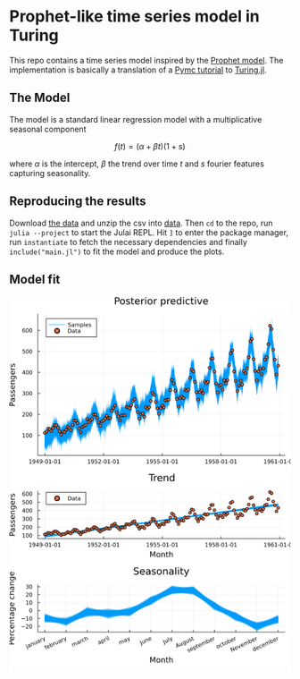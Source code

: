 # Prophet-like time series model in Turing
This repo contains a time series model inspired by the [Prophet model](https://peerj.com/preprints/3190/). The implementation is basically a translation of a [Pymc tutorial](https://docs.pymc.io/en/v3/pymc-examples/examples/time_series/Air_passengers-Prophet_with_Bayesian_workflow.html) to [Turing.jl](https://turing.ml/stable/).

## The Model
The model is a standard linear regression model with a multiplicative seasonal component

$$f(t) = (\alpha + \beta t)(1 + s)$$

where $\alpha$ is the intercept,
$\beta$ the trend over time $t$ and $s$ fourier features capturing seasonality.

## Reproducing the results
Download [the data](https://www.kaggle.com/datasets/rakannimer/air-passengers) and unzip the csv into [data](./data).
Then `cd` to the repo, run `julia --project` to start the Julai REPL. Hit `]` to enter the package manager, run `instantiate` to fetch the necessary dependencies and finally `include("main.jl")` to fit the model and produce the plots.

## Model fit
![model fit](plots/linear_seasonality_posterior_predictive.png)
